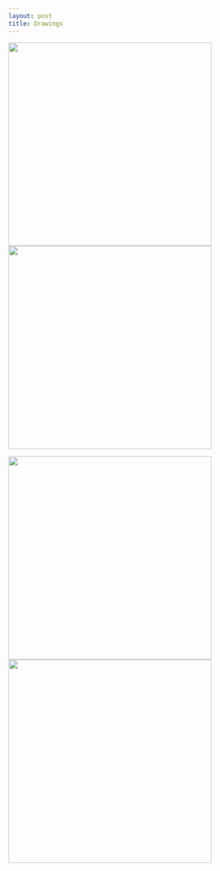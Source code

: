 ```yaml
---
layout: post
title: Drawings
---
```


<img src="https://flyinggiraffe.github.io/images/photo_boston.jpg" height="400">  <img src="https://flyinggiraffe.github.io/images/draw_boston.png" height="400">

<img src="https://flyinggiraffe.github.io/images/photo_sweden.jpg" height="400">  <img src="https://flyinggiraffe.github.io/images/draw_sweden.PNG" height="400">
